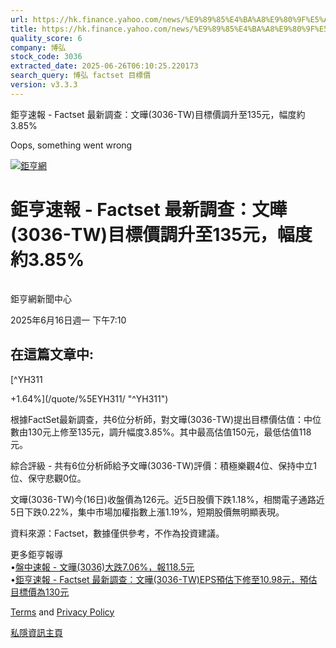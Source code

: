 ```yaml
---
url: https://hk.finance.yahoo.com/news/%E9%89%85%E4%BA%A8%E9%80%9F%E5%A0%B1-factset-%E6%9C%80%E6%96%B0%E8%AA%BF%E6%9F%A5-%E6%96%87%E6%9B%84-3036-001020743.html
title: https://hk.finance.yahoo.com/news/%E9%89%85%E4%BA%A8%E9%80%9F%E5%A0%B1-factset-%E6%9C%80%E6%96%B0%E8
quality_score: 6
company: 博弘
stock_code: 3036
extracted_date: 2025-06-26T06:10:25.220173
search_query: 博弘 factset 目標價
version: v3.3.3
---
```


鉅亨速報 - Factset 最新調查：文曄(3036-TW)目標價調升至135元，幅度約3.85% 


Oops, something went wrong

 

[![鉅亨網](https://s.yimg.com/ny/api/res/1.2/UM5hrThmhlnSiBO4o4qlLg--/YXBwaWQ9aGlnaGxhbmRlcjt3PTE0NjtoPTQ4O2NmPXdlYnA-/https://s.yimg.com/os/creatr-uploaded-images/2020-01/147c7630-36ab-11ea-ae7c-5ee7a0016555)](http://www.cnyes.com/ "鉅亨網")

# 鉅亨速報 - Factset 最新調查：文曄(3036-TW)目標價調升至135元，幅度約3.85%

![](data:image/gif;base64,R0lGODlhAQABAIAAAAAAAP///ywAAAAAAQABAAACAUwAOw==)

鉅亨網新聞中心

2025年6月16日週一 下午7:10

## 在這篇文章中:

[^YH311

+1.64%](/quote/%5EYH311/ "^YH311")

根據FactSet最新調查，共6位分析師，對文曄(3036-TW)提出目標價估值：中位數由130元上修至135元，調升幅度3.85%。其中最高估值150元，最低估值118元。

綜合評級 - 共有6位分析師給予文曄(3036-TW)評價：積極樂觀4位、保持中立1位、保守悲觀0位。

文曄(3036-TW)今(16日)收盤價為126元。近5日股價下跌1.18%，相關電子通路近5日下跌0.22%，集中市場加權指數上漲1.19%，短期股價無明顯表現。

資料來源：Factset，數據僅供參考，不作為投資建議。

更多鉅亨報導  
•[盤中速報 - 文曄(3036)大跌7.06%，報118.5元](https://news.cnyes.com/news/id/6014690?utm_source=yahoo&utm_medium=RSS&utm_campaign=relate)  
•[鉅亨速報 - Factset 最新調查：文曄(3036-TW)EPS預估下修至10.98元，預估目標價為130元](https://news.cnyes.com/news/id/6000957?utm_source=yahoo&utm_medium=RSS&utm_campaign=relate)

[Terms](https://guce.yahoo.com/terms?locale=zh-Hant-HK)  and [Privacy Policy](https://guce.yahoo.com/privacy-policy?locale=zh-Hant-HK)

[私隱資訊主頁](https://guce.yahoo.com/privacy-dashboard?locale=zh-Hant-HK)